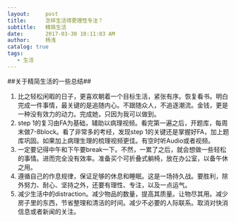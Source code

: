 ```yaml
---
layout:     post
title:      怎样生活得更理性专注？
subtitle:   精简生活
date:       2017-03-30 10:11:03 AM 
author:     杨浅
catalog: true
tags:
   - 生活
---
```


##关于精简生活的一些总结##


1. 比之轻松闲暇的日子，更喜欢朝着一个目标生活，紧张有序。恢复看书。明白完成一件事情，最关键的是追随内心。不跟随众人，不追逐潮流。金钱，更是一种没有效力的动力。完成她，只因为我可以做到。
2. step 1的复习由FA为基础，辅助以病理视频。看完第一遍之后，开题库，每周末做7-8block。看了非常多的考经，发现step 1的关键还是掌握好FA，加上题库巩固。如果加上病理生理的梳理视频更佳。有空时听Audio或者视频。
3. 一定要记得中午和下午要break一下。不然，一累了之后，就会想做一些轻松的事情。进而完全没有效率。准备买个可折叠式躺椅，放在办公室，以备午休之用。
4. 遵循自己的作息规律，保证足够的休息和睡眠。这是一场持久战。要胜利，除外努力、耐心、坚持之外，还要有理性、专注，以及一点运气。 
5. 减少生活中的distraction。减少物品的数量，提高其质量。让物尽其用。减少房子里的东西，节省整理和清洁的时间。减少不必要的人际联系。取消对快消信息或者新闻的关注。



